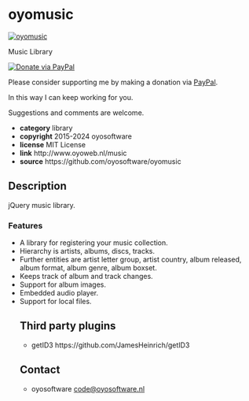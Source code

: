 # oyomusic
<a href="http://oyoweb.nl/music" target="_blank">
  <img src="http://oyoweb.nl/music/oyomusic31.jpg" alt="oyomusic">
</a>
<p>Music Library</p>
<a href="https://www.paypal.com/cgi-bin/webscr?cmd=_donations&amp;currency_code=EUR&amp;business=code@oyosoftware.nl&amp;item_name=donation%20for%20oyomusic" rel="nofollow">
  <img src="https://www.paypalobjects.com/en_US/i/btn/btn_donate_LG.gif" alt="Donate via PayPal" style="max-width: 100%;vertical-align: top">
</a>
<div>
<p style="max-width: 100%;vertical-align: middle">Please consider supporting me by making a donation via <a href="https://www.paypal.com/cgi-bin/webscr?cmd=_donations&amp;currency_code=EUR&amp;business=code@oyosoftware.nl&amp;item_name=donation%20for%20oyomusic" rel="nofollow">PayPal</a>.</p>
<p>In this way I can keep working for you.</p>
<p>Suggestions and comments are welcome.</p>
</div>
<ul>
  <li><strong>category</strong> library</li>
  <li><strong>copyright</strong> 2015-2024 oyosoftware </li>
  <li><strong>license</strong> MIT License</li>
  <li><strong>link</strong> http://www.oyoweb.nl/music</li>
  <li><strong>source</strong> https://github.com/oyosoftware/oyomusic</li>
</ul>
<h2>Description</h2>
<p>jQuery music library.</p>
<h3>Features</h3>
<ul>
  <li>A library for registering your music collection.</li>
  <li>Hierarchy is artists, albums, discs, tracks.</li>
  <li>Further entities are artist letter group, artist country, album released, album format, album genre, album boxset.</li>
  <li>Keeps track of album and track changes.</li>
  <li>Support for album images.</li>
  <li>Embedded audio player.</li>
  <li>Support for local files.</li
</ul>
<h2>Third party plugins</h2>
<ul>
  <li>getID3 https://github.com/JamesHeinrich/getID3</li>
</ul>
<h2>Contact</h2>
<ul>
<li>oyosoftware <a href="mailto:code@oyosoftware.nl">code@oyosoftware.nl</a></li>
</ul>
